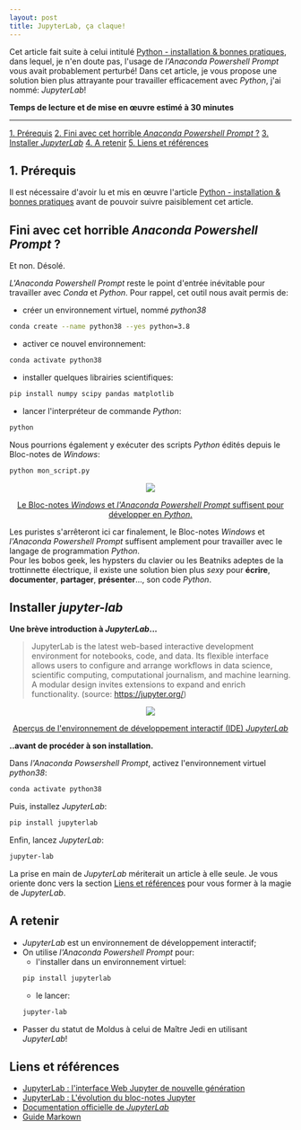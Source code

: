 ```yaml
---
layout: post
title: JupyterLab, ça claque!
---
```


Cet article fait suite à celui intitulé [Python - installation & bonnes pratiques](https://clementroussel.github.io/clementroussel/2022/10/26/Python-installations-et-bonnes-pratiques.html), dans lequel, je n'en doute pas, l'usage de *l'Anaconda Powershell Prompt* vous avait probablement perturbé! Dans cet article, je vous propose une solution bien plus attrayante pour travailler efficacement avec *Python*, j'ai nommé: *JupyterLab*!

**Temps de lecture et de mise en œuvre estimé à 30 minutes**

---

[1. Prérequis](#1-prerequis)
[2. Fini avec cet horrible *Anaconda Powershell Prompt* ?](#2-fini-avec-cet-horrible-anaconda-powershell-prompt-?)
[3. Installer *JupyterLab*](#3-installer-jupyter-lab)
[4. A retenir](#4-a-retenir)
[5. Liens et références](#5-liens-et-references)

## 1. Prérequis

Il est nécessaire d'avoir lu et mis en œuvre l'article [Python - installation & bonnes pratiques](https://clementroussel.github.io/clementroussel/2022/10/26/Python-installations-et-bonnes-pratiques.html) avant de pouvoir suivre paisiblement cet article.

## Fini avec cet horrible *Anaconda Powershell Prompt* ?

Et non. Désolé.  

*L'Anaconda Powershell Prompt* reste le point d'entrée inévitable pour travailler avec *Conda* et *Python*. Pour rappel, cet outil nous avait permis de:

- créer un environnement virtuel, nommé *python38*
```bash
conda create --name python38 --yes python=3.8
```

- activer ce nouvel environnement:
```bash
conda activate python38
```

- installer quelques librairies scientifiques:
```bash
pip install numpy scipy pandas matplotlib
```

- lancer l'interpréteur de commande *Python*:
```bash
python
```

Nous pourrions également y exécuter des scripts *Python* édités depuis le Bloc-notes de *Windows*:
```bash
python mon_script.py
```

<div align="center">
    <img src="{{site.baseurl}}/assets/images/bonjour_le_monde.png">
    <p><u>Le Bloc-notes <i>Windows</i> et <i>l'Anaconda Powershell Prompt</i> suffisent pour développer en <i>Python</i>.</u></p>
</div>

Les puristes s'arrêteront ici car finalement, le Bloc-notes *Windows* et *l'Anaconda Powershell Prompt* suffisent amplement pour travailler avec le langage de programmation *Python*.  
Pour les bobos geek, les hypsters du clavier ou les Beatniks adeptes de la trottinnette électrique, il existe une solution bien plus *sexy* pour **écrire**, **documenter**, **partager**, **présenter**..., son code *Python*.

## Installer *jupyter-lab*

**Une brève introduction à *JupyterLab*...**

> JupyterLab is the latest web-based interactive development environment for notebooks, code, and data. Its flexible interface allows users to configure and arrange workflows in data science, scientific computing, computational journalism, and machine learning. A modular design invites extensions to expand and enrich functionality. (source: https://jupyter.org/)

<div align="center">
    <img src="{{site.baseurl}}/assets/images/jupyterlab_screenshots.png">
    <p><u>Aperçus de l'environnement de développement interactif (IDE) <i>JupyterLab</i></u></p>
</div>

**..avant de procéder à son installation.**

Dans *l'Anaconda Powsershell Prompt*, activez l'environnement virtuel *python38*:

```bash
conda activate python38
```

Puis, installez *JupyterLab*:

```bash
pip install jupyterlab
```

Enfin, lancez *JupyterLab*:

```bash
jupyter-lab
```

La prise en main de *JupyterLab* mériterait un article à elle seule. Je vous oriente donc vers la section [Liens et références](#liens-et-références) pour vous former à la magie de *JupyterLab*.

## A retenir

- *JupyterLab* est un environnement de développement interactif;
- On utilise *l'Anaconda Powershell Prompt* pour:
    - l'installer dans un environnement virtuel:
    ```bash
    pip install jupyterlab
    ```
    - le lancer:
    ```bash
    jupyter-lab
    ```
- Passer du statut de Moldus à celui de Maître Jedi en utilisant *JupyterLab*! 

## Liens et références

- [JupyterLab : l'interface Web Jupyter de nouvelle génération](https://youtu.be/ctOM-Gza04Y)  
- [JupyterLab : L'évolution du bloc-notes Jupyter](https://youtu.be/NSiPeoDpwuI)  
- [Documentation officielle de *JupyterLab*](https://jupyterlab.readthedocs.io/en/stable/index.html)  
- [Guide Markown](https://www.markdownguide.org/)